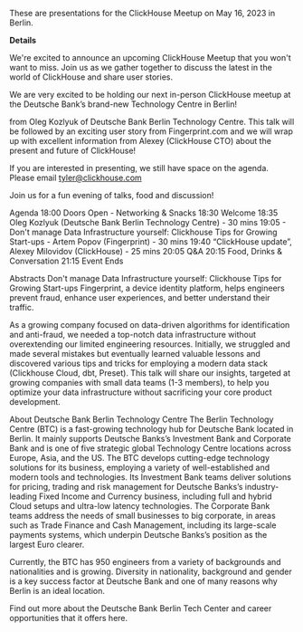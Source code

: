 These are presentations for the ClickHouse Meetup on May 16, 2023 in Berlin.

**Details**

We're excited to announce an upcoming ClickHouse Meetup that you won't want to miss. Join us as we gather together to discuss the latest in the world of ClickHouse and share user stories.

We are very excited to be holding our next in-person ClickHouse meetup at the Deutsche Bank’s brand-new Technology Centre in Berlin!

from Oleg Kozlyuk of Deutsche Bank Berlin Technology Centre. This talk will be followed by an exciting user story from Fingerprint.com and we will wrap up with excellent information from Alexey (ClickHouse CTO) about the present and future of ClickHouse!

If you are interested in presenting, we still have space on the agenda. Please email tyler@clickhouse.com

Join us for a fun evening of talks, food and discussion!

Agenda
18:00 Doors Open - Networking & Snacks
18:30 Welcome
18:35 Oleg Kozlyuk (Deutsche Bank Berlin Technology Centre) - 30 mins
19:05 - Don't manage Data Infrastructure yourself: Clickhouse Tips for Growing Start-ups - Artem Popov (Fingerprint) - 30 mins
19:40 “ClickHouse update”, Alexey Milovidov (ClickHouse) - 25 mins
20:05 Q&A
20:15 Food, Drinks & Conversation
21:15 Event Ends

Abstracts
Don't manage Data Infrastructure yourself: Clickhouse Tips for Growing Start-ups
Fingerprint, a device identity platform, helps engineers prevent fraud, enhance user experiences, and better understand their traffic.

As a growing company focused on data-driven algorithms for identification and anti-fraud, we needed a top-notch data infrastructure without overextending our limited engineering resources. Initially, we struggled and made several mistakes but eventually learned valuable lessons and discovered various tips and tricks for employing a modern data stack (Clickhouse Cloud, dbt, Preset). This talk will share our insights, targeted at growing companies with small data teams (1-3 members), to help you optimize your data infrastructure without sacrificing your core product development.

About Deutsche Bank Berlin Technology Centre
The Berlin Technology Centre (BTC) is a fast-growing technology hub for Deutsche Bank located in Berlin. It mainly supports Deutsche Banks’s Investment Bank and Corporate Bank and is one of five strategic global Technology Centre locations across Europe, Asia, and the US.
The BTC develops cutting-edge technology solutions for its business, employing a variety of well-established and modern tools and technologies. Its Investment Bank teams deliver solutions for pricing, trading and risk management for Deutsche Banks’s industry-leading Fixed Income and Currency business, including full and hybrid Cloud setups and ultra-low latency technologies. The Corporate Bank teams address the needs of small businesses to big corporate, in areas such as Trade Finance and Cash Management, including its large-scale payments systems, which underpin Deutsche Banks’s position as the largest Euro clearer.

Currently, the BTC has 950 engineers from a variety of backgrounds and nationalities and is growing. Diversity in nationality, background and gender is a key success factor at Deutsche Bank and one of many reasons why Berlin is an ideal location.

Find out more about the Deutsche Bank Berlin Tech Center and career opportunities that it offers here.

